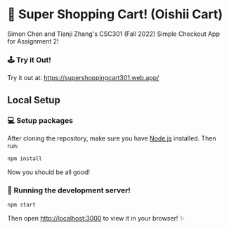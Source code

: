 # 🛒 Super Shopping Cart! (Oishii Cart)
Simon Chen and Tianji Zhang's CSC301 (Fall 2022) Simple Checkout App for Assignment 2!
### 🕹️ Try it Out!
Try it out at: https://supershoppingcart301.web.app/

## Local Setup

### 💻 Setup packages
After cloning the repository, make sure you have [Node.js](https://nodejs.org/en/download/) installed. Then run:
```bash
npm install
```
Now you should be all good!

### 🔧 Running the development server!
```bash
npm start
```

Then open [http://localhost:3000](http://localhost:3000) to view it in your browser! ✨
